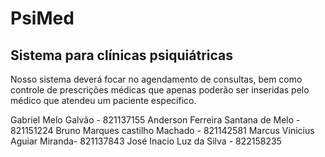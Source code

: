 # PsiMed
<h2>Sistema para clínicas psiquiátricas</h2>

<p>
  Nosso sistema deverá focar no agendamento de consultas, bem como controle de prescrições médicas que apenas poderão ser inseridas pelo médico que atendeu um paciente específico.
</p>
<div>
Gabriel Melo Galvão - 821137155
Anderson Ferreira Santana de Melo - 821151224
Bruno Marques castilho Machado - 821142581
Marcus Vinicius Aguiar Miranda- 821137843
José Inacio Luz da Silva - 822158235
</div>
